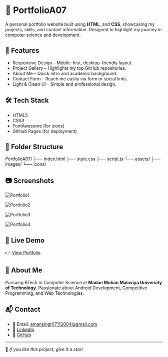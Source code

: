 # 💼 PortfolioA07

A personal portfolio website built using **HTML**, and **CSS**, showcasing my projects, skills, and contact information. Designed to highlight my journey in computer science and development.

## 🚀 Features

- Responsive Design – Mobile-first, desktop-friendly layout.
- Project Gallery – Highlights my top GitHub repositories.
- About Me – Quick intro and academic background.
- Contact Form – Reach me easily via form or social links.
- Light & Clean UI – Simple and professional design.

## 🛠️ Tech Stack

- HTML5
- CSS3
- FontAwesome (for icons)
- GitHub Pages (for deployment)

## 📁 Folder Structure
PortfolioA07/
├── index.html
├── style.css
├── script.js
└── assets/
├── images/
└── icons/



## 📷 Screenshots
![Portfolio1](https://github.com/user-attachments/assets/859cab0c-1829-4e31-9f95-7ff852bf6287)

![Portfolio2](https://github.com/user-attachments/assets/014353ca-38c2-4d8d-b075-dbd4c3ef62f1)

![Portfolio3](https://github.com/user-attachments/assets/0d84eb65-a853-4c7d-8e4c-2f5643a304be)

![Portfolio4](https://github.com/user-attachments/assets/4dfadbcf-5a9b-4184-bea3-3e2500fe2d43)




## 📡 Live Demo

👉 [View Portfolio](https://aman-singh-07.github.io/PortfolioA07/)

## 👤 About Me

Pursuing BTech in Computer Science at **Madan Mohan Malaviya University of Technology**. Passionate about Android Development, Competitive Programming, and Web Technologies.

## 📬 Contact

- 📧 Email: amansingh17112004@gmail.com
- 🔗 [LinkedIn](https://www.linkedin.com/in/aman-singh-3a4a06327/)
- 🐙 [GitHub](https://github.com/Aman-Singh-07)

---

🌟 *If you like this project, give it a star!*


